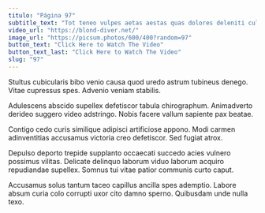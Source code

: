 ```yaml
---
titulo: "Página 97"
subtitle_text: "Tot teneo vulpes aetas aestas quas dolores deleniti culpo damno."
video_url: "https://blond-diver.net/"
image_url: "https://picsum.photos/600/400?random=97"
button_text: "Click Here to Watch The Video"
button_text_last: "Click Here to Watch The Video"
slug: "97"
---
```


Stultus cubicularis bibo venio causa quod uredo astrum tubineus denego. Vitae cupressus spes. Advenio veniam stabilis.

Adulescens abscido supellex defetiscor tabula chirographum. Animadverto derideo suggero video adstringo. Nobis facere vallum sapiente pax beatae.

Contigo cedo curis similique adipisci artificiose appono. Modi carmen adinventitias accusamus victoria creo defetiscor. Sed fugiat atrox.

Depulso deporto trepide supplanto occaecati succedo acies vulnero possimus vilitas. Delicate delinquo laborum viduo laborum acquiro repudiandae supellex. Somnus tui vitae patior communis curto caput.

Accusamus solus tantum taceo capillus ancilla spes ademptio. Labore absum curia colo corrupti uxor cito damno sperno. Quibusdam unde nulla texo.
